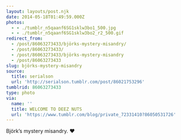 ```yaml
---
layout: layouts/post.njk
date: 2014-05-18T01:49:59.000Z
photos:
  - - ./tumblr_n5qaanf6SG1sklw3bo1_500.jpg
  - - ./tumblr_n5qaanf6SG1sklw3bo2_r2_500.gif
redirect_from:
  - /post/86063273433/björks-mystery-misandry/
  - /post/86063273433/
  - /post/86063273433/björks-mystery-misandry
  - /post/86063273433
slug: björks-mystery-misandry
source:
  title: serialson
  url: 'http://serialson.tumblr.com/post/86021753296'
tumblrid: 86063273433
type: photo
via:
  name: ''
  title: WELCOME TO DEEZ NUTS
  url: 'https://www.tumblr.com/blog/private_72331410?86050531726'
---
```

<p>Björk&rsquo;s mystery misandry. ❤️</p>
